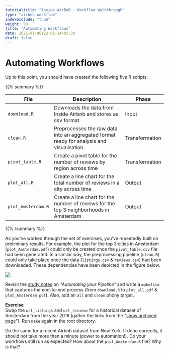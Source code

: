 ```yaml
---
tutorialtitle: "Inside AirBnB - Workflow Walkthrough"
type: "airbnb-workflow"
indexexclude: "true"
weight: 50
title: "Automating Workflows"
date: 2021-01-06T22:01:14+05:30
draft: false
---
```


# Automating Workflows

Up to this point, you should have created the following five R scripts:

{{% summary %}}  

| File | Description | Phase |
| ---- | ---------- | ------ |
| `download.R` | Downloads the data from Inside Airbnb and stores as csv format | Input |
| `clean.R` | Preprocesses the raw data into an aggregated format ready for analysis and visualisation  | Transformation |
| `pivot_table.R` | Create a pivot table for the number of reviews by region across time | Transformation |
| `plot_all.R` | Create a line chart for the total number of reviews in a city across time | Output |
| `plot_Amsterdam.R` | Create a line chart for the number of reviews for the top 3 neighborhoods in Amsterdam | Output |

{{% /summary %}}




As you've worked through the set of exercises, you've repeatedly built on preliminary results. For example, the plot for the top 3 cities in Amsterdam (`plot_Amsterdam.pdf`) could only be created once the `pivot_table.csv` file had been generated. In a similar way, the preprocessing pipeline (`clean.R`) could only take place once the data (`listings.csv` & `reviews.csv`) had been downloaded. These dependencies have been depicted in the figure below.


![](../images/dependencies.png)

Revisit the [study notes](http://tilburgsciencehub.com/workflow/automation/) on *"Automating your Pipeline"* and write a `makefile` that captures the end-to-end process (from `download.R` to `plot_all.pdf` & `plot_Amsterdam.pdf`). Also, add an `all` and `clean` phony target.


**Exercise**     
Swap the `url_listings` and `url_reviews` for a historical dataset of Amsterdam from the year 2016 (gather the links from the "[show archived page](http://insideairbnb.com/get-the-data.html)"). Run `make` again in the root directory.


Do the same for a recent Airbnb dataset from New York.  If done correctly, it should not take more than a minute (power to automation!). Do your workflows still run as expected? How about the `plot_Amsterdam.R` file? Why is that?
